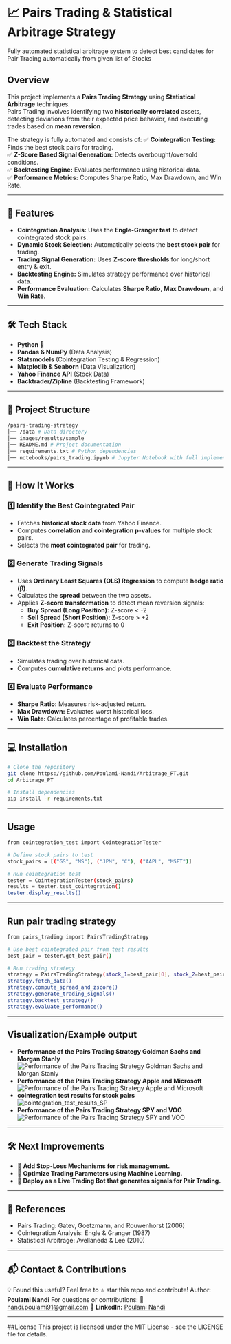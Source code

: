 # 📈 Pairs Trading & Statistical Arbitrage Strategy
Fully automated statistical arbitrage system to detect best candidates for Pair Trading automatically from given list of Stocks

## **Overview**
This project implements a **Pairs Trading Strategy** using **Statistical Arbitrage** techniques.  
Pairs Trading involves identifying two **historically correlated** assets, detecting deviations from their expected price behavior, and executing trades based on **mean reversion**.

The strategy is fully automated and consists of:
✅ **Cointegration Testing:** Finds the best stock pairs for trading.  
✅ **Z-Score Based Signal Generation:** Detects overbought/oversold conditions.  
✅ **Backtesting Engine:** Evaluates performance using historical data.  
✅ **Performance Metrics:** Computes Sharpe Ratio, Max Drawdown, and Win Rate.  

---

## **🔧 Features**
- **Cointegration Analysis:** Uses the **Engle-Granger test** to detect cointegrated stock pairs.
- **Dynamic Stock Selection:** Automatically selects the **best stock pair** for trading.
- **Trading Signal Generation:** Uses **Z-score thresholds** for long/short entry & exit.
- **Backtesting Engine:** Simulates strategy performance over historical data.
- **Performance Evaluation:** Calculates **Sharpe Ratio**, **Max Drawdown**, and **Win Rate**.

---

## **🛠️ Tech Stack**
- **Python** 🐍
- **Pandas & NumPy** (Data Analysis)
- **Statsmodels** (Cointegration Testing & Regression)
- **Matplotlib & Seaborn** (Data Visualization)
- **Yahoo Finance API** (Stock Data)
- **Backtrader/Zipline** (Backtesting Framework)

---

## **📌 Project Structure**
```bash
/pairs-trading-strategy 
│── /data # Data directory
│── images/results/sample
│── README.md # Project documentation 
│── requirements.txt # Python dependencies 
│── notebooks/pairs_trading.ipynb # Jupyter Notebook with full implementation
```

---

## **📖 How It Works**
### **1️⃣ Identify the Best Cointegrated Pair**
- Fetches **historical stock data** from Yahoo Finance.
- Computes **correlation** and **cointegration p-values** for multiple stock pairs.
- Selects the **most cointegrated pair** for trading.

### **2️⃣ Generate Trading Signals**
- Uses **Ordinary Least Squares (OLS) Regression** to compute **hedge ratio (β)**.
- Calculates the **spread** between the two assets.
- Applies **Z-score transformation** to detect mean reversion signals:
  - **Buy Spread (Long Position):** Z-score < -2
  - **Sell Spread (Short Position):** Z-score > +2
  - **Exit Position:** Z-score returns to 0

### **3️⃣ Backtest the Strategy**
- Simulates trading over historical data.
- Computes **cumulative returns** and plots performance.

### **4️⃣ Evaluate Performance**
- **Sharpe Ratio:** Measures risk-adjusted return.
- **Max Drawdown:** Evaluates worst historical loss.
- **Win Rate:** Calculates percentage of profitable trades.

---

## **💻 Installation**
```bash
# Clone the repository
git clone https://github.com/Poulami-Nandi/Arbitrage_PT.git
cd Arbitrage_PT

# Install dependencies
pip install -r requirements.txt
```
---

## **Usage**
```bash
from cointegration_test import CointegrationTester

# Define stock pairs to test
stock_pairs = [("GS", "MS"), ("JPM", "C"), ("AAPL", "MSFT")]

# Run cointegration test
tester = CointegrationTester(stock_pairs)
results = tester.test_cointegration()
tester.display_results()
```
---

## **Run pair trading strategy**
```bash
from pairs_trading import PairsTradingStrategy

# Use best cointegrated pair from test results
best_pair = tester.get_best_pair()

# Run trading strategy
strategy = PairsTradingStrategy(stock_1=best_pair[0], stock_2=best_pair[1])
strategy.fetch_data()
strategy.compute_spread_and_zscore()
strategy.generate_trading_signals()
strategy.backtest_strategy()
strategy.evaluate_performance()
```

---

## **Visualization/Example output**
- **Performance of the Pairs Trading Strategy Goldman Sachs and Morgan Stanly**
![Performance of the Pairs Trading Strategy Goldman Sachs and Morgan Stanly](https://github.com/Poulami-Nandi/Arbitrage_PT/blob/main/images/results/sample/GS_MS_Pair_trading.png)
- **Performance of the Pairs Trading Strategy Apple and Microsoft**
![Performance of the Pairs Trading Strategy Apple and Microsoft](https://github.com/Poulami-Nandi/Arbitrage_PT/blob/main/images/results/sample/aapl_msft_Pair_trading.png)
- **cointegration test results for stock pairs**
![cointegration_test_results_SP](https://github.com/Poulami-Nandi/Arbitrage_PT/blob/main/images/results/sample/cointegration_test_results_SP.png)
- **Performance of the Pairs Trading Strategy SPY and VOO**
![Performance of the Pairs Trading Strategy SPY and VOO](https://github.com/Poulami-Nandi/Arbitrage_PT/blob/main/images/results/sample/perf_PT_spy_voo.png)

---

## **🛠️ Next Improvements**
- 🔹 **Add Stop-Loss Mechanisms for risk management.**
- 🔹 **Optimize Trading Parameters using Machine Learning.**
- 🔹 **Deploy as a Live Trading Bot that generates signals for Pair Trading.**

---


## 📝 **References**
- Pairs Trading: Gatev, Goetzmann, and Rouwenhorst (2006)
- Cointegration Analysis: Engle & Granger (1987)
- Statistical Arbitrage: Avellaneda & Lee (2010)

---

## **📬 Contact & Contributions**
💡 Found this useful? Feel free to ⭐ star this repo and contribute!
Author: **Poulami Nandi**
For questions or contributions: 📧 nandi.poulami91@gmail.com
📌 **LinkedIn:** [Poulami Nandi](https://www.linkedin.com/in/poulami-nandi-a8a12917b/)  

---

##License
This project is licensed under the MIT License - see the LICENSE file for details.


